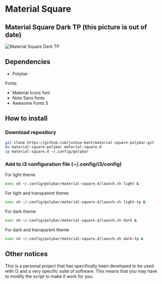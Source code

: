 Material Square
===

Material Square Dark TP (this picture is out of date)
---

![Material Square Dark TP](https://raw.githubusercontent.com/joshua-kent/material-square-polybar/media/dark-tp-edit.png)


Dependencies
---

* Polybar

Fonts:

* Material Icons font
* Noto Sans fonts
* Awesome Fonts 5

How to install
---

### Download repository

```bash
git clone https://github.com/joshua-kent/material-square-polybar.git
mv material-square-polybar material-square.d
cp material-square.d ~/.config/polybar
```

### Add to i3 configuration file (~/.config/i3/config)

For light theme
```bash
exec sh ~/.config/polybar/material-square.d/launch.sh light &
```

For light and transparent theme
```bash
exec sh ~/.config/polybar/material-square.d/launch.sh light-tp &
```

For dark theme
```bash
exec sh ~/.config/polybar/material-square.d/launch.sh dark &
```

For dark and transparent theme
```bash
exec sh ~/.config/polybar/material-square.d/launch.sh dark-tp &
```

Other notices
---

This is a personal project that has specifically been developed to be used with i3 and a very specific suite of software. This means that you may have to modify the script to make it work for you.
